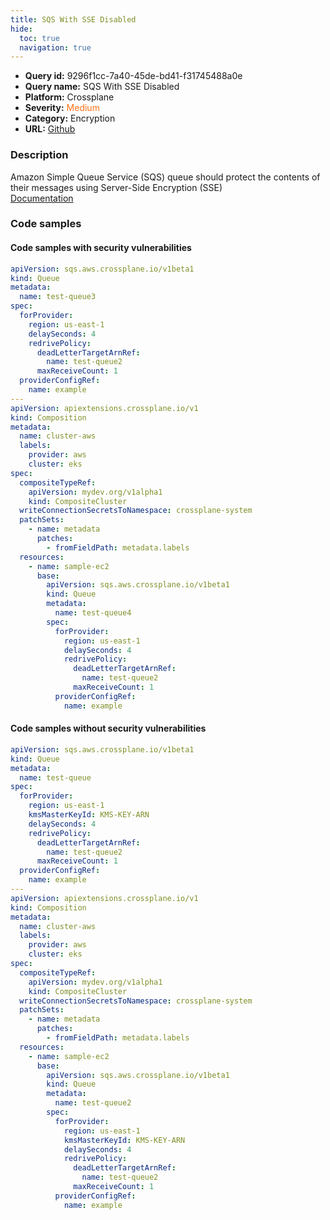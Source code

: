 ```yaml
---
title: SQS With SSE Disabled
hide:
  toc: true
  navigation: true
---
```


<style>
  .highlight .hll {
    background-color: #ff171742;
  }
  .md-content {
    max-width: 1100px;
    margin: 0 auto;
  }
</style>

-   **Query id:** 9296f1cc-7a40-45de-bd41-f31745488a0e
-   **Query name:** SQS With SSE Disabled
-   **Platform:** Crossplane
-   **Severity:** <span style="color:#ff7213">Medium</span>
-   **Category:** Encryption
-   **URL:** [Github](https://github.com/Checkmarx/kics/tree/master/assets/queries/crossplane/aws/sqs_with_sse_disabled)

### Description
Amazon Simple Queue Service (SQS) queue should protect the contents of their messages using Server-Side Encryption (SSE)<br>
[Documentation](https://doc.crds.dev/github.com/crossplane/provider-aws/sqs.aws.crossplane.io/Queue/v1beta1@v0.29.0#spec-forProvider-kmsMasterKeyId)

### Code samples
#### Code samples with security vulnerabilities
```yaml title="Positive test num. 1 - yaml file" hl_lines="40 6"
apiVersion: sqs.aws.crossplane.io/v1beta1
kind: Queue
metadata:
  name: test-queue3
spec:
  forProvider:
    region: us-east-1
    delaySeconds: 4
    redrivePolicy:
      deadLetterTargetArnRef:
        name: test-queue2
      maxReceiveCount: 1
  providerConfigRef:
    name: example
---
apiVersion: apiextensions.crossplane.io/v1
kind: Composition
metadata:
  name: cluster-aws
  labels:
    provider: aws
    cluster: eks
spec:
  compositeTypeRef:
    apiVersion: mydev.org/v1alpha1
    kind: CompositeCluster
  writeConnectionSecretsToNamespace: crossplane-system
  patchSets:
    - name: metadata
      patches:
        - fromFieldPath: metadata.labels
  resources:
    - name: sample-ec2
      base:
        apiVersion: sqs.aws.crossplane.io/v1beta1
        kind: Queue
        metadata:
          name: test-queue4
        spec:
          forProvider:
            region: us-east-1
            delaySeconds: 4
            redrivePolicy:
              deadLetterTargetArnRef:
                name: test-queue2
              maxReceiveCount: 1
          providerConfigRef:
            name: example

```


#### Code samples without security vulnerabilities
```yaml title="Negative test num. 1 - yaml file"
apiVersion: sqs.aws.crossplane.io/v1beta1
kind: Queue
metadata:
  name: test-queue
spec:
  forProvider:
    region: us-east-1
    kmsMasterKeyId: KMS-KEY-ARN
    delaySeconds: 4
    redrivePolicy:
      deadLetterTargetArnRef:
        name: test-queue2
      maxReceiveCount: 1
  providerConfigRef:
    name: example
---
apiVersion: apiextensions.crossplane.io/v1
kind: Composition
metadata:
  name: cluster-aws
  labels:
    provider: aws
    cluster: eks
spec:
  compositeTypeRef:
    apiVersion: mydev.org/v1alpha1
    kind: CompositeCluster
  writeConnectionSecretsToNamespace: crossplane-system
  patchSets:
    - name: metadata
      patches:
        - fromFieldPath: metadata.labels
  resources:
    - name: sample-ec2
      base:
        apiVersion: sqs.aws.crossplane.io/v1beta1
        kind: Queue
        metadata:
          name: test-queue2
        spec:
          forProvider:
            region: us-east-1
            kmsMasterKeyId: KMS-KEY-ARN
            delaySeconds: 4
            redrivePolicy:
              deadLetterTargetArnRef:
                name: test-queue2
              maxReceiveCount: 1
          providerConfigRef:
            name: example

```
